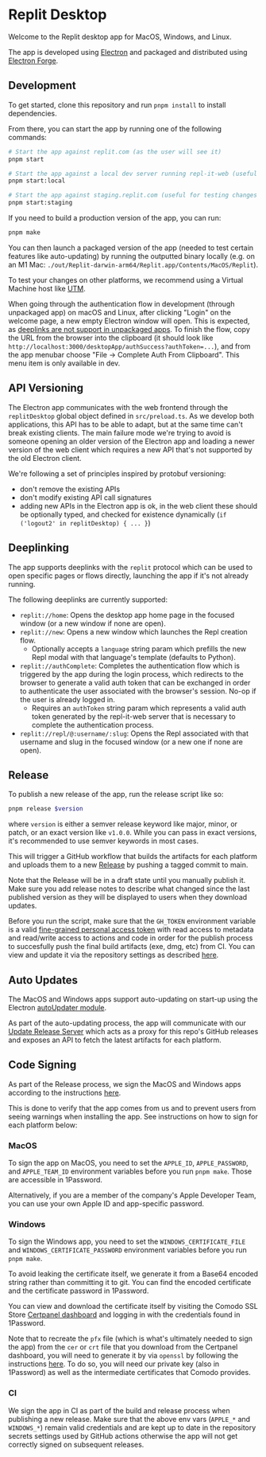 # Replit Desktop

Welcome to the Replit desktop app for MacOS, Windows, and Linux.

The app is developed using [Electron](https://www.electronjs.org/) and packaged and distributed using [Electron Forge](https://www.electronforge.io/).

## Development

To get started, clone this repository and run `pnpm install` to install dependencies.

From there, you can start the app by running one of the following commands:

```bash
# Start the app against replit.com (as the user will see it)
pnpm start

# Start the app against a local dev server running repl-it-web (useful for testing local web changes that may affect the app)
pnpm start:local

# Start the app against staging.replit.com (useful for testing changes that may affect the app on staging)
pnpm start:staging
```

If you need to build a production version of the app, you can run:

```bash
pnpm make
```

You can then launch a packaged version of the app (needed to test certain features like auto-updating) by running the outputted binary locally (e.g. on an M1 Mac: `./out/Replit-darwin-arm64/Replit.app/Contents/MacOS/Replit`).

To test your changes on other platforms, we recommend using a Virtual Machine host like [UTM](https://mac.getutm.app).

When going through the authentication flow in development (through unpackaged app) on macOS and Linux, after clicking "Login" on the welcome page, a new empty Electron window will open. This is expected, as [deeplinks are not support in unpackaged apps](https://www.electronjs.org/docs/latest/tutorial/launch-app-from-url-in-another-app#:~:text=On%20macOS%20and%20Linux%2C%20this%20feature%20will%20only%20work%20when%20your%20app%20is%20packaged.%20It%20will%20not%20work%20when%20you%27re%20launching%20it%20in%20development%20from%20the%20command%2Dline). To finish the flow, copy the URL from the browser into the clipboard (it should look like `http://localhost:3000/desktopApp/authSuccess?authToken=...`), and from the app menubar choose "File -> Complete Auth From Clipboard". This menu item is only available in dev.

## API Versioning

The Electron app communicates with the web frontend through the `replitDesktop` global object defined in `src/preload.ts`. As we develop both applications, this API has to be able to adapt, but at the same time can't break existing clients. The main failure mode we're trying to avoid is someone opening an older version of the Electron app and loading a newer version of the web client which requires a new API that's not supported by the old Electron client.

We're following a set of principles inspired by protobuf versioning:
- don't remove the existing APIs
- don't modify existing API call signatures
- adding new APIs in the Electron app is ok, in the web client these should be optionally typed, and checked for existence dynamically (`if ('logout2' in replitDesktop) { ... }`)

## Deeplinking

The app supports deeplinks with the `replit` protocol which can be used to open specific pages or flows directly, launching the app if it's not already running.

The following deeplinks are currently supported:
- `replit://home`: Opens the desktop app home page in the focused window (or a new window if none are open).
- `replit://new`: Opens a new window which launches the Repl creation flow.
  - Optionally accepts a `language` string param which prefills the new Repl modal with that language's template (defaults to Python).
- `replit://authComplete`: Completes the authentication flow which is triggered by the app during the login process, which redirects to the browser to generate a valid auth token that can be exchanged in order to authenticate the user associated with the browser's session. No-op if the user is already logged in.
  - Requires an `authToken` string param which represents a valid auth token generated by the repl-it-web server that is necessary to complete the authentication process.
- `replit://repl/@:username/:slug`: Opens the Repl associated with that username and slug in the focused window (or a new one if none are open).

## Release

To publish a new release of the app, run the release script like so:

```bash
pnpm release $version
```

where `version` is either a semver release keyword like major, minor, or patch, or an exact version like `v1.0.0`. While you can pass in exact versions, it's recommended to use semver keywords in most cases.

This will trigger a GitHub workflow that builds the artifacts for each platform and uploads them to a new [Release](https://github.com/replit/desktop/releases) by pushing a tagged commit to main.

Note that the Release will be in a draft state until you manually publish it. Make sure you add release notes to describe what changed since the last published version as they will be displayed to users when they download updates.

Before you run the script, make sure that the `GH_TOKEN` environment variable is a valid [fine-grained personal access token](https://docs.github.com/en/authentication/keeping-your-account-and-data-secure/managing-your-personal-access-tokens#fine-grained-personal-access-tokens) with read access to metadata and read/write access to actions and code in order for the publish process to succesfully push the final build artifacts (exe, dmg, etc) from CI. You can view and update it via the repository settings as described [here](https://docs.github.com/en/actions/security-guides/using-secrets-in-github-actions).

## Auto Updates

The MacOS and Windows apps support auto-updating on start-up using the Electron [autoUpdater module](https://www.electronjs.org/docs/latest/api/auto-updater).

As part of the auto-updating process, the app will communicate with our [Update Release Server](https://github.com/replit/desktop-releases/) which acts as a proxy for this repo's GitHub releases and exposes an API to fetch the latest artifacts for each platform.

## Code Signing

As part of the Release process, we sign the MacOS and Windows apps according to the instructions [here](https://www.electronforge.io/guides/code-signing).

This is done to verify that the app comes from us and to prevent users from seeing warnings when installing the app. See instructions on how to sign for each platform below:

### MacOS

To sign the app on MacOS, you need to set the `APPLE_ID`, `APPLE_PASSWORD`, and `APPLE_TEAM_ID` environment variables before you run `pnpm make`. Those are accessible in 1Password.

Alternatively, if you are a member of the company's Apple Developer Team, you can use your own Apple ID and app-specific password.

### Windows

To sign the Windows app, you need to set the `WINDOWS_CERTIFICATE_FILE` and `WINDOWS_CERTIFICATE_PASSWORD` environment variables before you run `pnpm make`.

To avoid leaking the certificate itself, we generate it from a Base64 encoded string rather than committing it to git.
You can find the encoded certificate and the certificate password in 1Password.

You can view and download the certificate itself by visiting the Comodo SSL Store [Certpanel dashboard](https://certpanel.com/comodo/) and logging in with the credentials found in 1Password.

Note that to recreate the `pfx` file (which is what's ultimately needed to sign the app) from the `cer` or `crt` file that you download from the Certpanel dashboard, you will need to generate it by via `openssl` by following the instructions [here](https://help.comodosslstore.com/support/solutions/articles/22000265839-windows-converting-code-signing-to-pfx). To do so, you will need our private key (also in 1Password) as well as the intermediate certificates that Comodo provides.

### CI

We sign the app in CI as part of the build and release process when publishing a new release. Make sure that the above env vars (`APPLE_*` and `WINDOWS_*`) remain valid credentials and are kept up to date in the repository secrets settings used by GitHub actions otherwise the app will not get correctly signed on subsequent releases.

